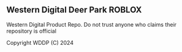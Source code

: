Western Digital Deer Park ROBLOX
--------------------------------
Western Digital Product Repo.
Do not trust anyone who claims
their repository is official

Copyright WDDP (C) 2024
